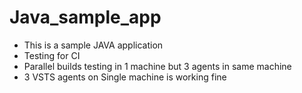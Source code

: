 # Java_sample_app

- This is a sample JAVA application
- Testing for CI
- Parallel builds testing in 1 machine but 3 agents in same machine
- 3 VSTS agents on Single machine is working fine
